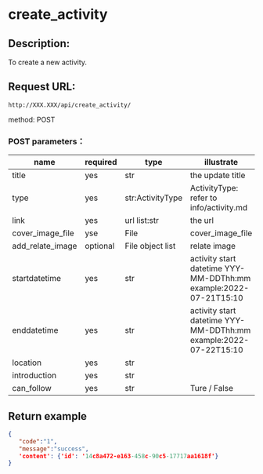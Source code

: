 # create_activity


## Description:
 To create a new activity.

## Request URL:
`http://XXX.XXX/api/create_activity/`

method: POST

### POST parameters：
| name             | required | type             | illustrate                                                      |
|------------------|----------|------------------|-----------------------------------------------------------------|
| title            | yes      | str              | the update title                                                |
| type             | yes      | str:ActivityType | ActivityType: refer to info/activity.md                         |
| link             | yes      | url list:str     | the url                                                         |
| cover_image_file | yse      | File             | cover_image_file                                                |
| add_relate_image | optional | File object list | relate image                                                    |
| startdatetime    | yes      | str              | activity start datetime YYY-MM-DDThh:mm example:2022-07-21T15:10 |
| enddatetime      | yes      | str              | activity start datetime YYY-MM-DDThh:mm example:2022-07-22T15:10 |
| location         | yes      | str              |                                                                 |
| introduction     | yes      | str              |                                                                 |
| can_follow       | yes      | str              | Ture / False                                                    |







## Return example
```json
{
   "code":"1",
   "message":"success",
   'content': {'id': '14c8a472-e163-458c-90c5-17717aa1618f'}
}
```